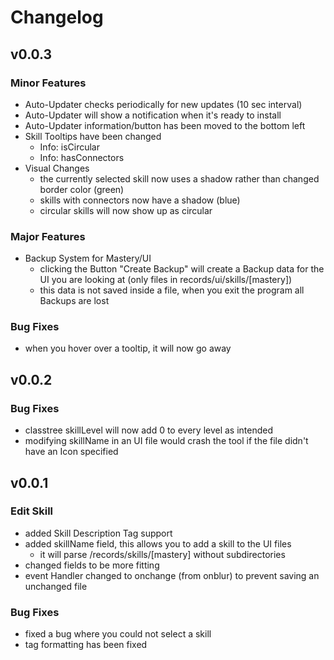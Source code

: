 # Changelog #

## v0.0.3 ##
### Minor Features ###
* Auto-Updater checks periodically for new updates (10 sec interval)
* Auto-Updater will show a notification when it's ready to install
* Auto-Updater information/button has been moved to the bottom left
* Skill Tooltips have been changed
  * Info: isCircular
  * Info: hasConnectors
* Visual Changes
  * the currently selected skill now uses a shadow rather than changed border color (green)
  * skills with connectors now have a shadow (blue)
  * circular skills will now show up as circular

### Major Features ###
* Backup System for Mastery/UI
  * clicking the Button "Create Backup" will create a Backup data for the UI you are looking at (only files in records/ui/skills/[mastery])
  * this data is not saved inside a file, when you exit the program all Backups are lost

### Bug Fixes ###
* when you hover over a tooltip, it will now go away

## v0.0.2 ##
### Bug Fixes ###
* classtree skillLevel will now add 0 to every level as intended
* modifying skillName in an UI file would crash the tool if the file didn't have an Icon specified

## v0.0.1 ##
### Edit Skill ###
* added Skill Description Tag support
* added skillName field, this allows you to add a skill to the UI files
  * it will parse /records/skills/[mastery] without subdirectories
* changed fields to be more fitting
* event Handler changed to onchange (from onblur) to prevent saving an unchanged file

### Bug Fixes ###
* fixed a bug where you could not select a skill
* tag formatting has been fixed